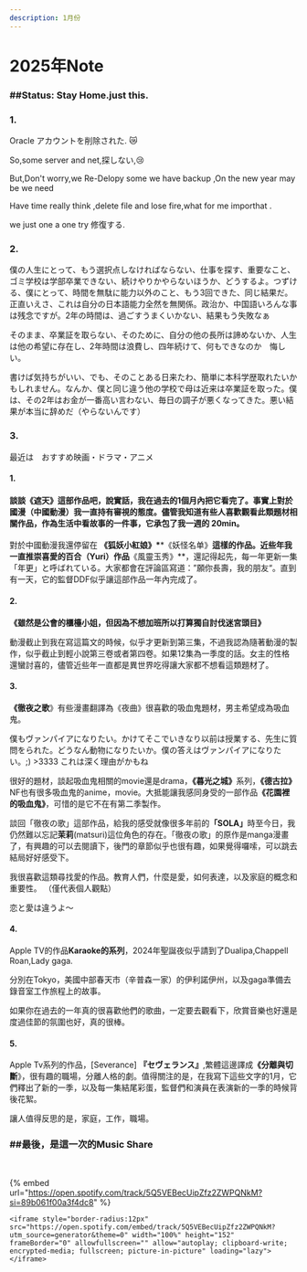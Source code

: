```yaml
---
description: 1月份
---
```


# 2025年Note



### ##Status: Stay Home.just this.

### 1.

Oracle アカウントを削除された. 😿

So,some server and net,探しない,😢

But,Don't worry,we Re-Delopy some we have backup ,On the new year may be we need

Have time really think ,delete file and lose fire,what for me importhat .

we just one a one try 修復する.

### 2.

僕の人生にとって、もう選択点しなければならない、仕事を探す、重要なこと、ゴミ学校は学部卒業できない、続けやりかやらないほうか、どうするよ。つずける、僕にとって、時間を無駄に能力以外のこと、もう3回できた、同じ結果だ。正直いえさ、これは自分の日本語能力全然を無関係。政治か、中国語いろんな事は残念ですが。2年の時間は、過ごすうまくいかない、結果もう失敗なぁ

そのまま、卒業証を取らない、そのために、自分の他の長所は諦めないか、人生は他の希望に存在し、2年時間は浪費し、四年続けて、何もできなのか　悔しい。

書けば気持ちがいい、でも、そのことある日来たわ、簡単に本科学歴取れたいかもしれません。なんか、僕と同じ違う他の学校で母は近来は卒業証を取った。僕は、その2年はお金が一番高い言わない、毎日の調子が悪くなってきた。悪い結果が本当に辞めだ（やらないんです）

### 3.

最近は　おすすめ映画・ドラマ・アニメ

#### 1.

#### 談&#x8AC7;**《遮天》**&#x9019;部作品吧，說實話，我在過去的1個月內把它看完了。事實上對於國漫（中國動漫）我一直持有審視的態度。儘管我知道有些人喜歡觀看此類題材相關作品，作為生活中看故事的一件事，它承包了我一週的 20min。

對於中國動漫我還停留在 **《狐妖小紅娘》\***\*《妖怪名单》**這樣的作品。近些年我一直推崇喜愛的百合（Yuri）作品**《風靈玉秀》\*\*，還記得起先，每一年更新一集「年更」と呼ばれている。大家都會在評論區寫道：”願你長壽，我的朋友“。直到有一天，它的監督DDF似乎讓這部作品一年內完成了。

#### 2.

**《雖然是公會的櫃檯小姐，但因為不想加班所以打算獨自討伐迷宮頭目》**

動漫截止到我在寫這篇文的時候，似乎才更新到第三集，不過我認為隨著動漫的製作，似乎截止到輕小說第三卷或者第四卷。如果12集為一季度的話。女主的性格還蠻討喜的，儘管近些年一直都是異世界吃得讓大家都不想看這類題材了。

#### 3.

**《徹夜之歌**》有些漫畫翻譯為《夜曲》很喜歡的吸血鬼題材，男主希望成為吸血鬼。

僕もヴァンパイアになりたい。かけてそこでいきなり以前は授業する、先生に質問をられた。どうなん動物になりたいか。僕の答えはヴァンパイアになりたい。;) >3333 これは深く理由がかもね

很好的題材，談起吸血鬼相關的movie還是drama，**《暮光之城》**&#x7CFB;列，**《德古拉》**&#x4E;F也有很多吸血鬼的anime，movie。大抵能讓我感同身受的一部作&#x54C1;**《花園裡的吸血鬼》**，可惜的是它不在有第二季製作。

談回「徹夜の歌」這部作品，給我的感受就像很多年前&#x7684;**「SOLA」**&#x6642;至今日，我仍然難以忘記**茉莉**(matsuri)這位角色的存在。「徹夜の歌」的原作是manga漫畫了，有興趣的可以去閱讀下，後門的章節似乎也很有趣，如果覺得囉嗦，可以跳去結局好好感受下。

我很喜歡這類尋找愛的作品。教育人們，什麼是愛，如何表達，以及家庭的概念和重要性。 （僅代表個人觀點）

恋と愛は違うよ〜

#### 4.

Apple TV的作品**Karaoke的系列**，2024年聖誕夜似乎請到了Dualipa,Chappell Roan,Lady gaga.

分別在Tokyo，美國中部春天市（辛普森一家）的伊利諾伊州，以及gaga準備去錄音室工作旅程上的故事。

如果你在過去的一年真的很喜歡他們的歌曲，一定要去觀看下，欣賞音樂也好還是度過佳節的氛圍也好，真的很棒。

#### 5.

Apple Tv系列的作品，\[Severance] **『セヴェランス』**,繁體這邊譯&#x6210;**《分離與切斷**》，很有趣的職場，分離人格的劇。值得關注的是，在我寫下這些文字的1月，它們釋出了新的一季，以及每一集結尾彩蛋，監督們和演員在表演新的一季的時候背後花絮。

讓人值得反思的是，家庭，工作，職場。



### ##最後，是這一次的Music Share

​​

{% embed url="https://open.spotify.com/track/5Q5VEBecUipZfz2ZWPQNkM?si=89b061f00a3f4dc8" %}

```
<iframe style="border-radius:12px" src="https://open.spotify.com/embed/track/5Q5VEBecUipZfz2ZWPQNkM?utm_source=generator&theme=0" width="100%" height="152" frameBorder="0" allowfullscreen="" allow="autoplay; clipboard-write; encrypted-media; fullscreen; picture-in-picture" loading="lazy"></iframe>
```
